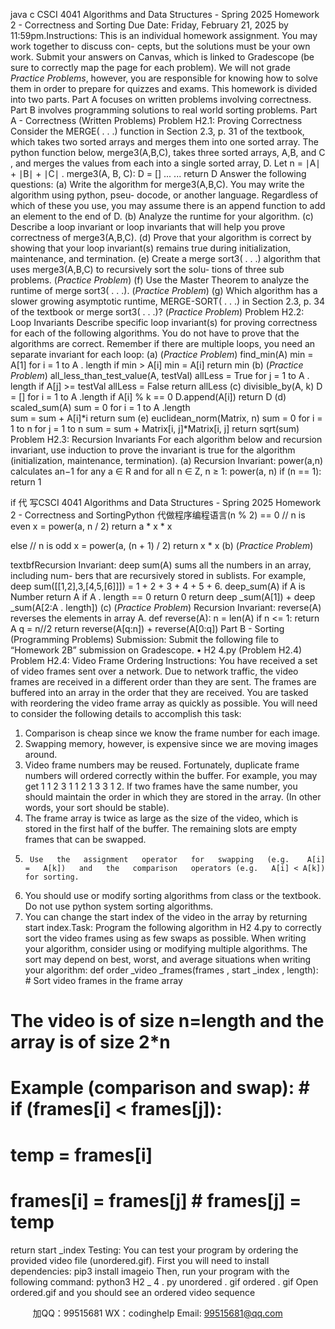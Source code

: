java c
CSCI   4041   Algorithms   and   Data   Structures   -   Spring   2025 
Homework   2   -   Correctness   and   Sorting 
Due Date: Friday,   February   21,   2025   by   11:59pm.Instructions: This   is   an   individual   homework   assignment.   You   may work together to   discuss   con-   cepts,   but   the   solutions   must   be   your   own   work.    Submit   your   answers   on   Canvas,   which   is   linked to   Gradescope   (be   sure   to   correctly   map   the   page   for   each   problem).    We   will   not   grade   *Practice Problems*,   however,   you   are   responsible   for   knowing   how   to   solve   them   in   order   to   prepare   for quizzes   and   exams.    This   homework   is   divided   into   two   parts.    Part      A   focuses   on   written   problems involving   correctness.   Part   B   involves   programming   solutions   to   real   world   sorting   problems.
Part A - Correctness (Written Problems) 
Problem H2.1: Proving Correctness Consider   the   MERGE(   .   .   .)      function   in   Section   2.3,   p.      31   of   the   textbook,   which   takes   two   sorted arrays   and   merges   them   into   one   sorted   array.    The   python   function   below,   merge3(A,B,C),   takes three   sorted   arrays,   A,B,   and   C   ,   and   merges   the   values   from   each   into   a   single   sorted   array,   D.    Let n   =   ∣A∣   +   ∣B∣   +   ∣C∣ .
merge3(A,      B,      C):
D    =      []
...
...
return      D
Answer   the   following   questions:
(a)   Write   the   algorithm   for   merge3(A,B,C).   You   may   write   the   algorithm   using   python,   pseu-   docode,   or   another   language.    Regardless   of   which   of   these   you   use,   you   may   assume   there   is an   append   function   to   add   an   element   to   the   end   of D.   (b)      Analyze   the   runtime   for   your   algorithm. 
(c)      Describe   a loop invariant or loop invariants that   will   help   you   prove   correctness   of   merge3(A,B,C).
(d) Prove that   your   algorithm   is correct by   showing   that   your   loop   invariant(s)   remains   true   during   initialization,   maintenance,   and   termination.
(e)    Create   a   merge sort3(   .   .   .)    algorithm   that   uses   merge3(A,B,C)   to   recursively   sort   the   solu-   tions   of   three   sub   problems.    (*Practice   Problem*)
(f)      Use the Master Theorem to   analyze   the   runtime   of   merge   sort3(   .   .   .).    (*Practice   Problem*)
(g)   Which   algorithm   has   a   slower   growing   asymptotic   runtime,   MERGE-SORT(   .   .   .)   in   Section   2.3,   p.   34   of   the   textbook   or   merge   sort3(   .   .   .)?    (*Practice   Problem*)
Problem H2.2: Loop Invariants Describe   specific   loop   invariant(s)   for   proving   correctness   for   each   of the   following   algorithms.   You   do   not   have   to   prove   that   the   algorithms   are   correct.      Remember   if   there   are   multiple   loops,   you   need   an   separate   invariant   for   each   loop:
(a)    (*Practice   Problem*)
find_min(A)
min         =      A[1]
for         i      =         1      to      A .   length
if    min         >    A[i]
min         =      A[i]
return         min
(b)    (*Practice   Problem*)
all_less_than_test_value(A,    testVal)
allLess         =      True
for         j      =         1      to      A .   length
if      A[j]         >=    testVal
allLess         =         False
return         allLess
(c)      divisible_by(A,      k)
D    =      []
for      i      =    1      to      A   .length
if      A[i]      %      k      ==      0
D.append(A[i])
return      D
(d)    scaled_sum(A)
sum      =      0
for      i      =    1      to A   .length  
sum      =    sum      +    A[i]*i 
return    sum
(e)      euclidean_norm(Matrix,      n)
sum      =      0
for      i      =    1      to      n
for      j      =      1      to      n
sum      =      sum      +      Matrix[i,      j]*Matrix[i,      j]
return      sqrt(sum)
Problem H2.3: Recursion Invariants 
For   each   algorithm   below   and recursion invariant,   use induction to   prove   the   invariant   is   true   for the   algorithm   (initialization,   maintenance, termination).
(a) Recursion Invariant: power(a,n)   calculates   an−1 for   any   a   ∈ R   and   for   all   n   ∈ Z,   n   ≥   1:
power(a, n) 
if (n == 1): 
return 1 


if 代 写CSCI 4041 Algorithms and Data Structures - Spring 2025 Homework 2 - Correctness and SortingPython
代做程序编程语言(n % 2) == 0 
// n is even 
x = power(a, n / 2) return a * x * x 


else 
// n is 
odd 
x = power(a, (n + 1) / 2) 
return x * x (b) (*Practice Problem*) 


textbfRecursion   Invariant:      deep sum(A)   sums   all   the   numbers   in   an   array,   including   num-   bers   that   are   recursively   stored   in   sublists.
For   example,   deep sum([[1,2],3,[4,5,[6]]])      =    1      +      2      +      3      +      4      +      5      +      6.
deep_sum(A)
if      A         is         Number   return         A
if      A .   length         ==         0   return         0
return    deep   _sum(A[1])         +         deep   _sum(A[2:A .   length])
(c)    (*Practice   Problem*)
Recursion Invariant: reverse(A)   reverses   the   elements   in   array   A.
def         reverse(A):   n      =         len(A)         if      n         <= 1:
return         A   q      =      n//2
return    reverse(A[q:n])    +    reverse(A[0:q])
Part B - Sorting (Programming Problems) 
Submission: Submit   the   following   file   to   “Homework   2B”   submission   on   Gradescope.
•   H2 4.py   (Problem   H2.4)
Problem H2.4: Video Frame Ordering Instructions: You   have   received   a   set   of video   frames   sent   over   a   network.   Due   to   network   traffic, the   video   frames   are   received   in   a   different   order   than   they   are   sent.    The   frames   are   buffered   into   an   array   in   the   order   that   they   are   received.   You   are   tasked   with   reordering   the   video   frame   array   as   quickly   as   possible.   You   will   need   to   consider   the   following   details   to   accomplish   this   task:
1.    Comparison   is   cheap   since   we   know   the   frame   number   for   each   image.
2.    Swapping   memory,   however,   is   expensive   since   we   are   moving   images   around.
3.   Video   frame   numbers   may   be   reused.       Fortunately,    duplicate      frame      numbers      will      ordered correctly   within   the   buffer.    For   example,   you   may   get   1   1   2   3   1   1   2   1   3   3   1   2.    If   two   frames   have   the   same   number,   you   should   maintain   the   order   in   which   they   are   stored   in   the   array. (In   other   words,   your   sort   should   be   stable).
4.    The   frame   array   is   twice   as   large   as   the   size   of   the   video,   which   is   stored   in   the   first   half   of the   buffer.   The   remaining   slots   are   empty   frames   that   can   be   swapped.
5.      Use   the   assignment   operator   for   swapping   (e.g.    A[i]   =   A[k])   and   the   comparison   operators (e.g.   A[i] < A[k]) for sorting.
6.   You   should   use   or   modify   sorting   algorithms   from   class   or   the   textbook.    Do   not   use   python   system   sorting   algorithms.
7.   You   can   change   the   start   index   of the   video   in   the   array   by   returning   start index.Task: Program   the   following   algorithm   in   H2 4.py   to   correctly   sort   the   video   frames   using   as   few   swaps   as   possible.    When   writing   your   algorithm,   consider   using   or   modifying   multiple   algorithms.   The   sort   may   depend   on   best,   worst,   and   average   situations   when   writing   your   algorithm:
def    order   _video   _frames(frames ,         start   _index   ,         length):   #         Sort         video         frames         in         the         frame         array
#    The         video         is         of         size      n=length         and         the         array         is         of         size         2*n
#         Example       (comparison         and         swap):   #    if         (frames[i]    < frames[j]):
#                              temp         =         frames[i]
#                   frames[i]    =         frames[j]   #                              frames[j]      =      temp
return         start   _index
Testing: You   can test your   program   by   ordering   the   provided   video   file   (unordered.gif).
First   you   will   need   to   install   dependencies:   pip3         install         imageio
Then,   run   your   program   with   the   following   command:
python3         H2   _   4 .   py    unordered   .   gif       ordered .   gif
Open   ordered.gif   and   you   should   see   an   ordered   video   sequence

         
加QQ：99515681  WX：codinghelp  Email: 99515681@qq.com

